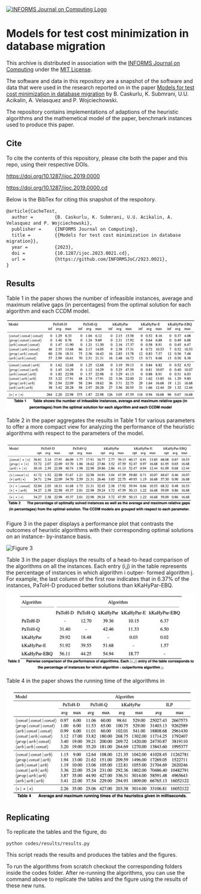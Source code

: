 [![INFORMS Journal on Computing Logo](https://INFORMSJoC.github.io/logos/INFORMS_Journal_on_Computing_Header.jpg)](https://pubsonline.informs.org/journal/ijoc)

# Models for test cost minimization in database migration

This archive is distributed in association with the [INFORMS Journal on
Computing](https://pubsonline.informs.org/journal/ijoc) under the [MIT License](LICENSE).

The software and data in this repository are a snapshot of the software and data
that were used in the research reported on in the paper 
[Models for test cost minimization in database migration](https://doi.org/10.1287/ijoc.2019.0000) by B. Caskurlu, K. Submrani, U.U. Acikalin, A. Velasquez and P. Wojciechowski. 

The repository contains implementations of adaptions of the heuristic algorithms and the mathemetical model of the paper, benchmark instances used to produce this paper.

## Cite

To cite the contents of this repository, please cite both the paper and this repo, using their respective DOIs.

https://doi.org/10.1287/ijoc.2019.0000

https://doi.org/10.1287/ijoc.2019.0000.cd

Below is the BibTex for citing this snapshot of the respoitory.

```
@article{CacheTest,
  author =        {B. Caskurlu, K. Submrani, U.U. Acikalin, A. Velasquez and P. Wojciechowski},
  publisher =     {INFORMS Journal on Computing},
  title =         {{Models for test cost minimization in database migration}},
  year =          {2023},
  doi =           {10.1287/ijoc.2023.0021.cd},
  url =           {https://github.com/INFORMSJoC/2923.0021},
}  
```


## Results

Table 1 in the paper shows the number of infeasible instances, average and maximum relative gaps (in
percentages) from the optimal solution for each algorithm and each CCDM model.

![Table 1](results/Table_1.png)


Table 2 in the paper aggregates the results in Table 1 for various parameters to offer a more compact view for analyzing the performance of the heuristic algorithms with respect to the parameters of the model.

![Table 2](results/Table_2.png)


Figure 3 in the paper displays a performance plot that contrasts
the outcomes of heuristic algorithms with their corresponding optimal solutions on an instance-
by-instance basis.

![Figure 3](results/perf_flot.png)

Table 3 in the paper displays the results of a head-to-head comparison of the algorithms on all the instances. Each entry (i,j) in the table represents the percentage of instances in which algorithm i outper- formed algorithm j. For example, the last column of the first row indicates that in 6.37% of the instances, PaToH-D produced better solutions than kKaHyPar-EBQ.

![Table 3](results/Table_3.png)

Table 4 in the paper shows the running time of the algorithms in

![Table 4](results/Table_4.png)

## Replicating

To replicate the tables and the figure, do

```
python codes/results/results.py
```
This script reads the results and produces the tables and the figures.

To run the algorithms from scratch checkout the corresponding folders inside the codes folder. After re-running the algorithms, you can use the command above to replicate the tables and the figure using the results of these new runs.